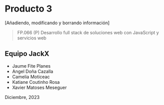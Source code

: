 # Producto 3
[Añadiendo, modificando y borrando información]
> FP.066 (P) Desarrollo full stack de soluciones web con JavaScript y servicios web

## Equipo JackX
* Jaume Fite Planes
* Angel Doña Cazalla
* Camelia Moticeac
* Katiane Coutinho Rosa
* Xavier Matoses Meseguer

Diciembre, 2023